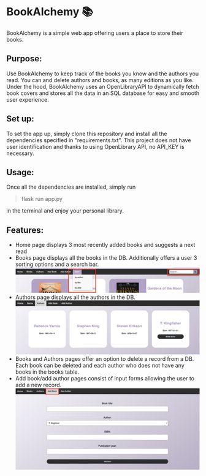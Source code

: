 # BookAlchemy 📚

BookAlchemy is a simple web app offering users a place to store their books.

## Purpose:
Use BookAlchemy to keep track of the books you know and the authors you read. You can and delete authors and books, as many editions as you like.
Under the hood, BookAlchemy uses an OpenLibraryAPI to dynamically fetch book covers and stores all the data in an SQL database for easy and smooth user experience.

## Set up:
To set the app up, simply clone this repository and install all the dependencies specified in "requirements.txt". This project does not have user identification and thanks to using OpenLibrary API, no API_KEY is necessary.

## Usage:
Once all the dependencies are installed, simply run 
> flask run app.py 

in the terminal and enjoy your personal library.

## Features:

- Home page displays 3 most recently added books and suggests a next read
- Books page displays all the books in the DB. Additionally offers a user 3 sorting options and a search bar.
![books.png](images/books.png)
- Authors page displays all the authors in the DB.
![authors.png](images/authors.png)
- Books and Authors pages offer an option to delete a record from a DB. Each book can be deleted and each author who does not have any books in the books table.
- Add book/add author pages consist of input forms allowing the user to add a new record.
![add_book.png](images/add_book.png)

